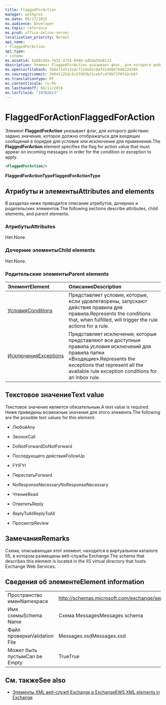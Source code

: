 ```yaml
---
title: FlaggedForAction
manager: sethgros
ms.date: 09/17/2015
ms.audience: Developer
ms.topic: reference
ms.prod: office-online-server
localization_priority: Normal
api_name:
- FlaggedForAction
api_type:
- schema
ms.assetid: 6a08c48a-7b32-4754-8940-adbda55e8133
description: Элемент FlaggedForAction указывает флаг, для которого действию задано значение, которое должно отображаться для входящих сообщений в порядке для условие или исключение для применения.
ms.openlocfilehash: 5b6e714512edcf12ded2c04f414d047b8622d305
ms.sourcegitcommit: 34041125dc8c5f993b21cebfc4f8b72f0fd2cb6f
ms.translationtype: MT
ms.contentlocale: ru-RU
ms.lasthandoff: 06/11/2018
ms.locfileid: "19762613"
---
```

# <a name="flaggedforaction"></a><span data-ttu-id="b30e3-103">FlaggedForAction</span><span class="sxs-lookup"><span data-stu-id="b30e3-103">FlaggedForAction</span></span>

<span data-ttu-id="b30e3-104">Элемент **FlaggedForAction** указывает флаг, для которого действию задано значение, которое должно отображаться для входящих сообщений в порядке для условие или исключение для применения.</span><span class="sxs-lookup"><span data-stu-id="b30e3-104">The **FlaggedForAction** element specifies the flag for action value that must appear on incoming messages in order for the condition or exception to apply.</span></span> 
  
```XML
<FlaggedForAction/>
```

 <span data-ttu-id="b30e3-105">**FlaggedForActionType**</span><span class="sxs-lookup"><span data-stu-id="b30e3-105">**FlaggedForActionType**</span></span>
## <a name="attributes-and-elements"></a><span data-ttu-id="b30e3-106">Атрибуты и элементы</span><span class="sxs-lookup"><span data-stu-id="b30e3-106">Attributes and elements</span></span>

<span data-ttu-id="b30e3-107">В разделах ниже приводится описание атрибутов, дочерних и родительских элементов.</span><span class="sxs-lookup"><span data-stu-id="b30e3-107">The following sections describe attributes, child elements, and parent elements.</span></span>
  
### <a name="attributes"></a><span data-ttu-id="b30e3-108">Атрибуты</span><span class="sxs-lookup"><span data-stu-id="b30e3-108">Attributes</span></span>

<span data-ttu-id="b30e3-109">Нет.</span><span class="sxs-lookup"><span data-stu-id="b30e3-109">None.</span></span>
  
### <a name="child-elements"></a><span data-ttu-id="b30e3-110">Дочерние элементы</span><span class="sxs-lookup"><span data-stu-id="b30e3-110">Child elements</span></span>

<span data-ttu-id="b30e3-111">Нет.</span><span class="sxs-lookup"><span data-stu-id="b30e3-111">None.</span></span>
  
### <a name="parent-elements"></a><span data-ttu-id="b30e3-112">Родительские элементы</span><span class="sxs-lookup"><span data-stu-id="b30e3-112">Parent elements</span></span>

|<span data-ttu-id="b30e3-113">**Элемент**</span><span class="sxs-lookup"><span data-stu-id="b30e3-113">**Element**</span></span>|<span data-ttu-id="b30e3-114">**Описание**</span><span class="sxs-lookup"><span data-stu-id="b30e3-114">**Description**</span></span>|
|:-----|:-----|
|[<span data-ttu-id="b30e3-115">Условия</span><span class="sxs-lookup"><span data-stu-id="b30e3-115">Conditions</span></span>](conditions.md) <br/> |<span data-ttu-id="b30e3-116">Представляет условия, которые, если удовлетворены, запускают действия правила для правила.</span><span class="sxs-lookup"><span data-stu-id="b30e3-116">Represents the conditions that, when fulfilled, will trigger the rule actions for a rule.</span></span>  <br/> |
|[<span data-ttu-id="b30e3-117">Исключения</span><span class="sxs-lookup"><span data-stu-id="b30e3-117">Exceptions</span></span>](exceptions.md) <br/> |<span data-ttu-id="b30e3-118">Представляет исключения, которые представляют все доступные правила условия исключений для правила папки «Входящие».</span><span class="sxs-lookup"><span data-stu-id="b30e3-118">Represents the exceptions that represent all the available rule exception conditions for an Inbox rule.</span></span>  <br/> |
   
## <a name="text-value"></a><span data-ttu-id="b30e3-119">Текстовое значение</span><span class="sxs-lookup"><span data-stu-id="b30e3-119">Text value</span></span>

<span data-ttu-id="b30e3-120">Текстовое значение является обязательным.</span><span class="sxs-lookup"><span data-stu-id="b30e3-120">A text value is required.</span></span> <span data-ttu-id="b30e3-121">Ниже приведены возможные значения для этого элемента.</span><span class="sxs-lookup"><span data-stu-id="b30e3-121">The following are the possible text values for this element:</span></span>
  
- <span data-ttu-id="b30e3-122">Любой</span><span class="sxs-lookup"><span data-stu-id="b30e3-122">Any</span></span>
    
- <span data-ttu-id="b30e3-123">Звонок</span><span class="sxs-lookup"><span data-stu-id="b30e3-123">Call</span></span>
    
- <span data-ttu-id="b30e3-124">DoNotForward</span><span class="sxs-lookup"><span data-stu-id="b30e3-124">DoNotForward</span></span>
    
- <span data-ttu-id="b30e3-125">Последующего действия</span><span class="sxs-lookup"><span data-stu-id="b30e3-125">FollowUp</span></span>
    
- <span data-ttu-id="b30e3-126">FYI</span><span class="sxs-lookup"><span data-stu-id="b30e3-126">FYI</span></span>
    
- <span data-ttu-id="b30e3-127">Переслать</span><span class="sxs-lookup"><span data-stu-id="b30e3-127">Forward</span></span>
    
- <span data-ttu-id="b30e3-128">NoResponseNecessary</span><span class="sxs-lookup"><span data-stu-id="b30e3-128">NoResponseNecessary</span></span>
    
- <span data-ttu-id="b30e3-129">Чтение</span><span class="sxs-lookup"><span data-stu-id="b30e3-129">Read</span></span>
    
- <span data-ttu-id="b30e3-130">Ответить</span><span class="sxs-lookup"><span data-stu-id="b30e3-130">Reply</span></span>
    
- <span data-ttu-id="b30e3-131">ReplyToAll</span><span class="sxs-lookup"><span data-stu-id="b30e3-131">ReplyToAll</span></span>
    
- <span data-ttu-id="b30e3-132">Просмотр</span><span class="sxs-lookup"><span data-stu-id="b30e3-132">Review</span></span>
    
## <a name="remarks"></a><span data-ttu-id="b30e3-133">Замечания</span><span class="sxs-lookup"><span data-stu-id="b30e3-133">Remarks</span></span>

<span data-ttu-id="b30e3-134">Схема, описывающая этот элемент, находится в виртуальном каталоге IIS, в котором размещены веб-службы Exchange.</span><span class="sxs-lookup"><span data-stu-id="b30e3-134">The schema that describes this element is located in the IIS virtual directory that hosts Exchange Web Services.</span></span>
  
## <a name="element-information"></a><span data-ttu-id="b30e3-135">Сведения об элементе</span><span class="sxs-lookup"><span data-stu-id="b30e3-135">Element information</span></span>

|||
|:-----|:-----|
|<span data-ttu-id="b30e3-136">Пространство имен</span><span class="sxs-lookup"><span data-stu-id="b30e3-136">Namespace</span></span>  <br/> |http://schemas.microsoft.com/exchange/services/2006/messages  <br/> |
|<span data-ttu-id="b30e3-137">Имя схемы</span><span class="sxs-lookup"><span data-stu-id="b30e3-137">Schema Name</span></span>  <br/> |<span data-ttu-id="b30e3-138">Схема Messages</span><span class="sxs-lookup"><span data-stu-id="b30e3-138">Messages schema</span></span>  <br/> |
|<span data-ttu-id="b30e3-139">Файл проверки</span><span class="sxs-lookup"><span data-stu-id="b30e3-139">Validation File</span></span>  <br/> |<span data-ttu-id="b30e3-140">Messages.xsd</span><span class="sxs-lookup"><span data-stu-id="b30e3-140">Messages.xsd</span></span>  <br/> |
|<span data-ttu-id="b30e3-141">Может быть пустым</span><span class="sxs-lookup"><span data-stu-id="b30e3-141">Can be Empty</span></span>  <br/> |<span data-ttu-id="b30e3-142">True</span><span class="sxs-lookup"><span data-stu-id="b30e3-142">True</span></span>  <br/> |
   
## <a name="see-also"></a><span data-ttu-id="b30e3-143">См. также</span><span class="sxs-lookup"><span data-stu-id="b30e3-143">See also</span></span>



- [<span data-ttu-id="b30e3-144">Элементы XML веб-служб Exchange в Exchange</span><span class="sxs-lookup"><span data-stu-id="b30e3-144">EWS XML elements in Exchange</span></span>](ews-xml-elements-in-exchange.md)

